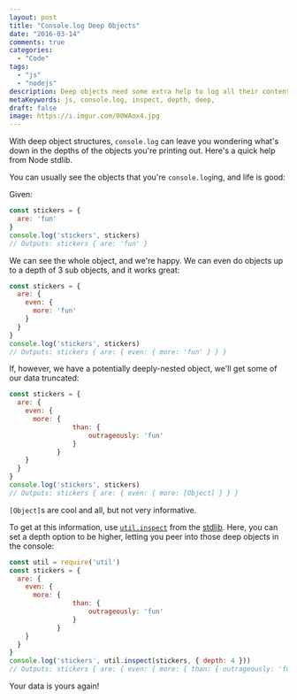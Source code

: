 ```yaml
---
layout: post
title: "Console.log Deep Objects"
date: "2016-03-14"
comments: true
categories:
  - "Code"
tags:
  - "js"
  - "nodejs"
description: Deep objects need some extra help to log all their contents
metaKeywords: js, console.log, inspect, depth, deep,
draft: false
image: https://i.imgur.com/00WAox4.jpg
---
```


With deep object structures, `console.log` can leave you wondering what's down in the depths of the objects you're printing out.  Here's a quick help from Node stdlib.

<!--more-->

You can usually see the objects that you're `console.log`ing, and life is good:

Given:

```js
const stickers = {
  are: 'fun'
}
console.log('stickers', stickers)
// Outputs: stickers { are: 'fun' }
```

We can see the whole object, and we're happy.  We can even do objects up to a depth of 3 sub objects, and it works great:

```js
const stickers = {
  are: {
    even: {
      more: 'fun'
    }
  }
}
console.log('stickers', stickers)
// Outputs: stickers { are: { even: { more: 'fun' } } }
```

If, however, we have a potentially deeply-nested object, we'll get some of our data truncated:

```js
const stickers = {
  are: {
    even: {
      more: {
				than: {
					outrageously: 'fun'
				}
			}
    }
  }
}
console.log('stickers', stickers)
// Outputs: stickers { are: { even: { more: [Object] } } }
```

`[Object]`s are cool and all, but not very informative.  

To get at this information, use [`util.inspect`](https://nodejs.org/api/util.html#util_util_inspect_object_options) from the [stdlib](https://nodejs.org/api/util.html#util_util_inspect_object_options).  Here, you can set a depth option to be higher, letting you peer into those deep objects in the console:

```js
const util = require('util')
const stickers = {
  are: {
    even: {
      more: {
				than: {
					outrageously: 'fun'
				}
			}
    }
  }
}
console.log('stickers', util.inspect(stickers, { depth: 4 }))
// Outputs: stickers { are: { even: { more: { than: { outrageously: 'fun' } } } } }
```

Your data is yours again!
